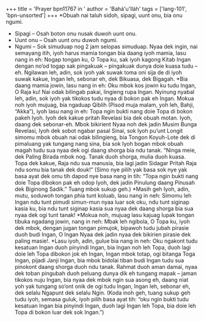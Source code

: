 +++
title = 'Prayer bpn11767 in '
author = 'Bahá'u'lláh'
tags = ['lang-101', 'bpn-unsorted']
+++
*Obuah nai taluh sidoh, sipagi, uunt onu, bia onu ngumi.
*	Sipagi – Osah boton onu nusak duwoh uunt onu.
*	Uunt onu – Osah uunt onu duwoh ngumi.
*	Ngumi – Sok simuduap nog 2 jam selopas simuduap.
Nyaa dek ingin, nai semayang itih, iyoh harus mamia tongan bia daang iyoh mamia, lasu nang in eh:
Nogap tongan ku, O Topa ku, sak iyoh kagong Kitab Ingan dengan no’od togap sak pingakuak – pingakuak dunya doie kuasa tudu – eh. Ngilawan leh, adin, sok iyoh yak suwak toma oni sija de di iyoh suwak kakue, Ingan leh, sebonar eh, dek Bikuasa, dek Bigagah.
*Bia daang mamia jowin, lasu nang in eh:
Oku mbok kos jowin ku tudu Ingan, O Raja ku! Nai odak bilingab pakai, lingieng rupa Ingan. Nyinung nyabal leh, adin, sok iyoh yak tikokos tudu nyaa di bokon pak eh Ingan.
Mokua noh iyoh mujuag, bia ngaduap Qiblih (Pisod muja malam, yoh leh, Bahji, “Akka”), iyoh lasu nang in eh:
Topa ngin bukti nang doie Topa di bokon pakeh Iyoh. Iyoh dek kakue pritah Revelasi bia dek obuah motan. Iyoh, daang dek sebonar-eh. Mbok bikirient Nyaa noh dek jadin Musim Bunga Revelasi, Iyoh dek sobot ngabar pasal Sinai, sok Iyoh pu’unt Longit simomu mbok obuah nai odak bilingieng, bia Tongon Koyuh-Lote dek di pimaluang yak tungang nang sina, bia sok Iyoh bogan mbok obuah magah tudu sua nyaa dek ogi daang shorga bia ndu tanak. “Ninga meie, dek Paling Birada mbok nog. Tanak duoh shorga, mulia duoh kuasa. Topa dek kakue, Raja ndu sua manusia, bia lagi jadin Sidagar Pritah Raja ndu somu bia tanak dek douk!”
(Simo nye pilih yak basa sok nye yak basa ayat dek omu tih dapod nye basa nang in tih: “Topa ngin bukti nang doie Topa dibokon pak eh odop Iyoh, dek jadin Pinulung daang Pinusah dek Biginong Sadik.” Tuang mbok sukup geh.) 
*Masih geh Iyoh, adin, mutu, soduwoh tongan phia tunt koluab, lasu nang in neh: 
	Simomu leh Ingan ndu tunt pimudi simun-mun nyaa luar sok oku, ndu tunt siginap kasia ku, bia ndu tunt siginap kasia sua nyaa dek daang shorga bia sua nyaa dek ogi tunt tanak!
*Mokua noh, mujuag lasu kajuag lupak tongan tibuka ngadang jowin, nang in neh:
Mbak leh ngibola, O Topa ku, iyoh dek mbok, dengan jugan tongan pimujok, bipawoh tudu jubah pirasie duoh budi Ingan, O Ingan Nyaa dek jadin nyaa dek bikirien pirasie dek paling masie!. 
*Lasu iyoh, adin, gulue bia nang in neh:
Oku ngakont tudu kesatuan Ingan duoh pinyindi Ingan, bia Ingan noh leh Topa, duoh lagi doie leh Topa dibokon jok eh Ingan, Ingan mbok totap, ogi bitanga Toga Ingan, pijadi Janji Ingan, bia mbok bidolai tiban budi Ingan tudu sua pinokont daang shorga duoh ndu tanak. Rahmat duoh aman damai, nyaa dek toban pingubah duoh peluang dunya dik eh tungang mapak – jaman tikokos nuju Ingan, bia nyaa dek mbok ngin sua asong eh, daang niat yoh yak tungang so’ont onik de ogi tudu Ingan, Ingan leh, sebonar eh, dek selalu Ngapunt dek selalu Ngin. (Koda inoh geh, tuang sukup geh tudu iyoh, semasa guluk, iyoh pilih basa ayat tih: “oku ngin bukti tudu kesatuan Ingan bia pinyindi Ingan, duoh lagi Ingan leh Topa, bia doie leh Topa di bokon luar dek sok Ingan.”)
